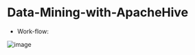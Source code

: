 # Data-Mining-with-ApacheHive

* Work-flow:

![image](https://github.com/Narius2030/Data-Mining-with-ApacheHive/assets/94912102/f75ff636-71a7-41bc-8803-e804b8e70a5f)

